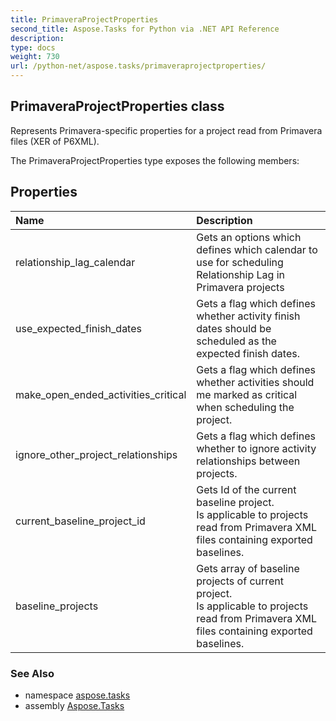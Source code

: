 ```yaml
---
title: PrimaveraProjectProperties
second_title: Aspose.Tasks for Python via .NET API Reference
description: 
type: docs
weight: 730
url: /python-net/aspose.tasks/primaveraprojectproperties/
---
```


## PrimaveraProjectProperties class

Represents Primavera-specific properties for a project read from Primavera files (XER of P6XML).

The PrimaveraProjectProperties type exposes the following members:
## Properties
| Name | Description |
| :- | :- |
|relationship_lag_calendar|Gets an options which defines which calendar to use for scheduling Relationship Lag in Primavera projects|
|use_expected_finish_dates|Gets a flag which defines whether activity finish dates should be scheduled as the expected finish dates.|
|make_open_ended_activities_critical|Gets a flag which defines whether activities should me marked as critical when scheduling the project.|
|ignore_other_project_relationships|Gets a flag which defines whether to ignore activity relationships between projects.|
|current_baseline_project_id|Gets Id of the current baseline project.<br/>            Is applicable to projects read from Primavera XML files containing exported baselines.|
|baseline_projects|Gets array of baseline projects of current project.<br/>            Is applicable to projects read from Primavera XML files containing exported baselines.|

### See Also

* namespace [aspose.tasks](/tasks/python-net/aspose.tasks/)
* assembly [Aspose.Tasks](/tasks/python-net/)

